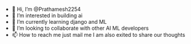- 👋 Hi, I’m @Prathamesh2254
- 👀 I’m interested in building ai
- 🌱 I’m currently learning django and ML
- 💞️ I’m looking to collaborate with other AI ML developers 
- 📫 How to reach me just mail me I am also exited to share our thoughts

<!---
Prathamesh2254/Prathamesh2254 is a ✨ special ✨ repository because its `README.md` (this file) appears on your GitHub profile.
You can click the Preview link to take a look at your changes.
--->
